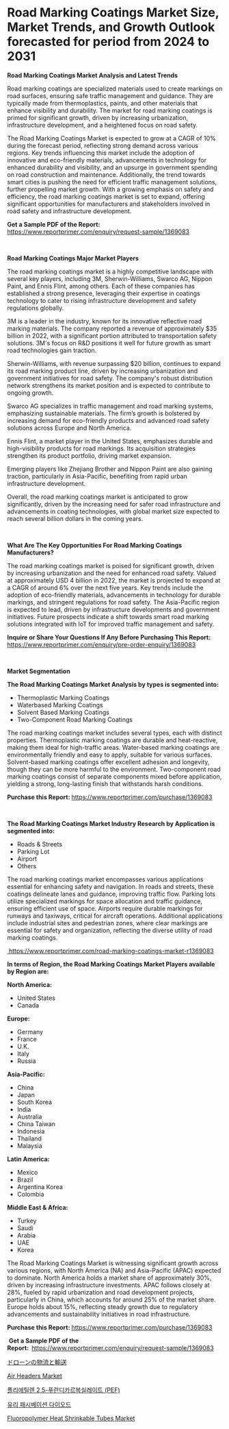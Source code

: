 <p><h1>Road Marking Coatings Market Size, Market Trends, and Growth Outlook forecasted for period from 2024 to 2031</h1></p><p><strong>Road Marking Coatings Market Analysis and Latest Trends</strong></p>
<p><p>Road marking coatings are specialized materials used to create markings on road surfaces, ensuring safe traffic management and guidance. They are typically made from thermoplastics, paints, and other materials that enhance visibility and durability. The market for road marking coatings is primed for significant growth, driven by increasing urbanization, infrastructure development, and a heightened focus on road safety. </p><p>The Road Marking Coatings Market is expected to grow at a CAGR of 10% during the forecast period, reflecting strong demand across various regions. Key trends influencing this market include the adoption of innovative and eco-friendly materials, advancements in technology for enhanced durability and visibility, and an upsurge in government spending on road construction and maintenance. Additionally, the trend towards smart cities is pushing the need for efficient traffic management solutions, further propelling market growth. With a growing emphasis on safety and efficiency, the road marking coatings market is set to expand, offering significant opportunities for manufacturers and stakeholders involved in road safety and infrastructure development.</p></p>
<p><strong>Get a Sample PDF of the Report:&nbsp;</strong> <a href="https://www.reportprimer.com/enquiry/request-sample/1369083">https://www.reportprimer.com/enquiry/request-sample/1369083</a></p>
<p>&nbsp;</p>
<p><strong>Road Marking Coatings Major Market Players</strong></p>
<p><p>The road marking coatings market is a highly competitive landscape with several key players, including 3M, Sherwin-Williams, Swarco AG, Nippon Paint, and Ennis Flint, among others. Each of these companies has established a strong presence, leveraging their expertise in coatings technology to cater to rising infrastructure development and safety regulations globally.</p><p>3M is a leader in the industry, known for its innovative reflective road marking materials. The company reported a revenue of approximately $35 billion in 2022, with a significant portion attributed to transportation safety solutions. 3M's focus on R&D positions it well for future growth as smart road technologies gain traction.</p><p>Sherwin-Williams, with revenue surpassing $20 billion, continues to expand its road marking product line, driven by increasing urbanization and government initiatives for road safety. The company's robust distribution network strengthens its market position and is expected to contribute to ongoing growth.</p><p>Swarco AG specializes in traffic management and road marking systems, emphasizing sustainable materials. The firm’s growth is bolstered by increasing demand for eco-friendly products and advanced road safety solutions across Europe and North America.</p><p>Ennis Flint, a market player in the United States, emphasizes durable and high-visibility products for road markings. Its acquisition strategies strengthen its product portfolio, driving market expansion. </p><p>Emerging players like Zhejiang Brother and Nippon Paint are also gaining traction, particularly in Asia-Pacific, benefiting from rapid urban infrastructure development. </p><p>Overall, the road marking coatings market is anticipated to grow significantly, driven by the increasing need for safer road infrastructure and advancements in coating technologies, with global market size expected to reach several billion dollars in the coming years.</p></p>
<p>&nbsp;</p>
<p><strong>What Are The Key Opportunities For Road Marking Coatings Manufacturers?</strong></p>
<p><p>The road marking coatings market is poised for significant growth, driven by increasing urbanization and the need for enhanced road safety. Valued at approximately USD 4 billion in 2022, the market is projected to expand at a CAGR of around 6% over the next five years. Key trends include the adoption of eco-friendly materials, advancements in technology for durable markings, and stringent regulations for road safety. The Asia-Pacific region is expected to lead, driven by infrastructure developments and government initiatives. Future prospects indicate a shift towards smart road marking solutions integrated with IoT for improved traffic management and safety.</p></p>
<p><strong>Inquire or Share Your Questions If Any Before Purchasing This Report:</strong> <a href="https://www.reportprimer.com/enquiry/pre-order-enquiry/1369083">https://www.reportprimer.com/enquiry/pre-order-enquiry/1369083</a></p>
<p>&nbsp;</p>
<p><strong>Market Segmentation</strong></p>
<p><strong>The Road Marking Coatings Market Analysis by types is segmented into:</strong></p>
<p><ul><li>Thermoplastic Marking Coatings</li><li>Waterbased Marking Coatings</li><li>Solvent Based Marking Coatings</li><li>Two-Component Road Marking Coatings</li></ul></p>
<p><p>The road marking coatings market includes several types, each with distinct properties. Thermoplastic marking coatings are durable and heat-reactive, making them ideal for high-traffic areas. Water-based marking coatings are environmentally friendly and easy to apply, suitable for various surfaces. Solvent-based marking coatings offer excellent adhesion and longevity, though they can be more harmful to the environment. Two-component road marking coatings consist of separate components mixed before application, yielding a strong, long-lasting finish that withstands harsh conditions.</p></p>
<p><strong>Purchase this Report:&nbsp;</strong><a href="https://www.reportprimer.com/purchase/1369083">https://www.reportprimer.com/purchase/1369083</a></p>
<p>&nbsp;</p>
<p><strong>The Road Marking Coatings Market Industry Research by Application is segmented into:</strong></p>
<p><ul><li>Roads & Streets</li><li>Parking Lot</li><li>Airport</li><li>Others</li></ul></p>
<p><p>The road marking coatings market encompasses various applications essential for enhancing safety and navigation. In roads and streets, these coatings delineate lanes and guidance, improving traffic flow. Parking lots utilize specialized markings for space allocation and traffic guidance, ensuring efficient use of space. Airports require durable markings for runways and taxiways, critical for aircraft operations. Additional applications include industrial sites and pedestrian zones, where clear markings are essential for safety and organization, reflecting the diverse utility of road marking coatings.</p></p>
<p><a href="https://www.reportprimer.com/road-marking-coatings-market-r1369083">&nbsp;https://www.reportprimer.com/road-marking-coatings-market-r1369083</a></p>
<p><strong>In terms of Region, the Road Marking Coatings Market Players available by Region are:</strong></p>
<p>
    <p> <strong> North America: </strong>
        <ul>
            <li>United States</li>
            <li>Canada</li>
        </ul>
        </p> 
    <p> <strong> Europe: </strong>
        <ul>
            <li>Germany</li>
            <li>France</li>
            <li>U.K.</li>
            <li>Italy</li>
            <li>Russia</li>
        </ul>
        </p> 
    <p> <strong> Asia-Pacific: </strong>
        <ul>
            <li>China</li>
            <li>Japan</li>
            <li>South Korea</li>
            <li>India</li>
            <li>Australia</li>
            <li>China Taiwan</li>
            <li>Indonesia</li>
            <li>Thailand</li>
            <li>Malaysia</li>
        </ul>
        </p> 
    <p> <strong> Latin America: </strong>
        <ul>
            <li>Mexico</li>
            <li>Brazil</li>
            <li>Argentina Korea</li>
            <li>Colombia</li>
        </ul>
        </p> 
    <p> <strong> Middle East & Africa: </strong>
        <ul>
            <li>Turkey</li>
            <li>Saudi</li>
            <li>Arabia</li>
            <li>UAE</li>
            <li>Korea</li>
        </ul>
    </p>
    </p>
<p><p>The Road Marking Coatings Market is witnessing significant growth across various regions, with North America (NA) and Asia-Pacific (APAC) expected to dominate. North America holds a market share of approximately 30%, driven by increasing infrastructure investments. APAC follows closely at 28%, fueled by rapid urbanization and road development projects, particularly in China, which accounts for around 25% of the market share. Europe holds about 15%, reflecting steady growth due to regulatory advancements and sustainability initiatives in road infrastructure.</p></p>
<p><strong>Purchase this Report: </strong><a href="https://www.reportprimer.com/purchase/1369083">https://www.reportprimer.com/purchase/1369083</a></p>
<p>&nbsp;<strong>Get a Sample PDF of the Report:&nbsp;&nbsp;</strong><a href="https://www.reportprimer.com/enquiry/request-sample/1369083">https://www.reportprimer.com/enquiry/request-sample/1369083</a></p>
<p><strong></strong></p>
<p><p><a href="https://medium.com/@bulahhamill83/%E6%AC%A1%E3%81%AE%E6%96%87%E3%82%92%E6%97%A5%E6%9C%AC%E8%AA%9E%E3%81%AB%E7%BF%BB%E8%A8%B3%E3%81%97%E3%81%BE%E3%81%99-e95de3964f03">ドローンの物流と輸送</a></p><p><a href="https://www.linkedin.com/pulse/global-air-headers-market-sector2024-2031-metrics-strategic-1s6jf?trackingId=cNivOVvaQt%2Bjv9dxQ4TXEQ%3D%3D">Air Headers Market</a></p><p><a href="https://medium.com/@nazminrahman651/%ED%8F%B4%EB%A6%AC%EC%97%90%ED%8B%B8%EB%A0%8C-2-5-%ED%93%A8%EB%9E%80%EB%94%94%EC%B9%B4%EB%B3%B5%EC%8B%A4%EB%A0%88%EC%9D%B4%ED%8A%B8-pef-%EC%8B%9C%EC%9E%A5-%EA%B0%9C%EC%9A%94-%EC%A7%80%EC%97%AD-%EC%A0%84%EB%A7%9D-%EB%B0%8F-2024%EB%85%84%EB%B6%80%ED%84%B0-2031%EB%85%84%EA%B9%8C%EC%A7%80%EC%9D%98-%ED%8F%B4%EB%A6%AC%EC%97%90%ED%8B%B8%EB%A0%8C-2-5-%ED%93%A8%EB%9E%80%EB%94%94%EC%B9%B4%EB%B3%B5%EC%8B%A4%EB%A0%88%EC%9D%B4%ED%8A%B8-pef-%EC%8B%9C%EC%9E%A5-%EC%98%88%EC%B8%A1-%EC%97%B0%ED%8F%89%EA%B7%A0-f8aaa1fded39">폴리에틸렌 2,5-푸란디카르복실레이트 (PEF)</a></p><p><a href="https://github.com/laholand/Market-Research-Report-List-6/blob/main/827668513380.md">유리 패시베이션 다이오드</a></p><p><a href="https://issuu.com/reportprime-2/docs/fluoropolymer-heat-shrinkable-tubes_ab0c391c414e07">Fluoropolymer Heat Shrinkable Tubes Market</a></p></p>